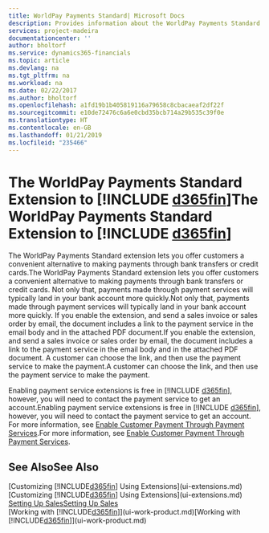 ```yaml
---
title: WorldPay Payments Standard| Microsoft Docs
description: Provides information about the WorldPay Payments Standard extension
services: project-madeira
documentationcenter: ''
author: bholtorf
ms.service: dynamics365-financials
ms.topic: article
ms.devlang: na
ms.tgt_pltfrm: na
ms.workload: na
ms.date: 02/22/2017
ms.author: bholtorf
ms.openlocfilehash: a1fd19b1b405819116a79658c8cbacaeaf2df22f
ms.sourcegitcommit: e10de72476c6a6e0cbd35bcb714a29b535c39f0e
ms.translationtype: HT
ms.contentlocale: en-GB
ms.lasthandoff: 01/21/2019
ms.locfileid: "235466"
---
```

# <a name="the-worldpay-payments-standard-extension-to-include-d365finincludesd365finlongmdmd"></a><span data-ttu-id="a04df-103">The WorldPay Payments Standard Extension to [!INCLUDE [d365fin](includes/d365fin_long_md.md)]</span><span class="sxs-lookup"><span data-stu-id="a04df-103">The WorldPay Payments Standard Extension to [!INCLUDE [d365fin](includes/d365fin_long_md.md)]</span></span>
<span data-ttu-id="a04df-104">The WorldPay Payments Standard extension lets you offer customers a convenient alternative to making payments through bank transfers or credit cards.</span><span class="sxs-lookup"><span data-stu-id="a04df-104">The WorldPay Payments Standard extension lets you offer customers a convenient alternative to making payments through bank transfers or credit cards.</span></span> <span data-ttu-id="a04df-105">Not only that, payments made through payment services will typically land in your bank account more quickly.</span><span class="sxs-lookup"><span data-stu-id="a04df-105">Not only that, payments made through payment services will typically land in your bank account more quickly.</span></span>
<span data-ttu-id="a04df-106">If you enable the extension, and send a sales invoice or sales order by email, the document includes a link to the payment service in the email body and in the attached PDF document.</span><span class="sxs-lookup"><span data-stu-id="a04df-106">If you enable the extension, and send a sales invoice or sales order by email, the document includes a link to the payment service in the email body and in the attached PDF document.</span></span> <span data-ttu-id="a04df-107">A customer can choose the link, and then use the payment service to make the payment.</span><span class="sxs-lookup"><span data-stu-id="a04df-107">A customer can choose the link, and then use the payment service to make the payment.</span></span>

<span data-ttu-id="a04df-108">Enabling payment service extensions is free in [!INCLUDE [d365fin](includes/d365fin_md.md)], however, you will need to contact the payment service to get an account.</span><span class="sxs-lookup"><span data-stu-id="a04df-108">Enabling payment service extensions is free in [!INCLUDE [d365fin](includes/d365fin_md.md)], however, you will need to contact the payment service to get an account.</span></span> <span data-ttu-id="a04df-109">For more information, see [Enable Customer Payment Through Payment Services](sales-how-enable-payment-service-extensions.md).</span><span class="sxs-lookup"><span data-stu-id="a04df-109">For more information, see [Enable Customer Payment Through Payment Services](sales-how-enable-payment-service-extensions.md).</span></span>

## <a name="see-also"></a><span data-ttu-id="a04df-110">See Also</span><span class="sxs-lookup"><span data-stu-id="a04df-110">See Also</span></span>
<span data-ttu-id="a04df-111">[Customizing [!INCLUDE[d365fin](includes/d365fin_md.md)] Using Extensions](ui-extensions.md)</span><span class="sxs-lookup"><span data-stu-id="a04df-111">[Customizing [!INCLUDE[d365fin](includes/d365fin_md.md)] Using Extensions](ui-extensions.md)</span></span>  
[<span data-ttu-id="a04df-112">Setting Up Sales</span><span class="sxs-lookup"><span data-stu-id="a04df-112">Setting Up Sales</span></span>](sales-setup-sales.md)  
<span data-ttu-id="a04df-113">[Working with [!INCLUDE[d365fin](includes/d365fin_md.md)]](ui-work-product.md)</span><span class="sxs-lookup"><span data-stu-id="a04df-113">[Working with [!INCLUDE[d365fin](includes/d365fin_md.md)]](ui-work-product.md)</span></span>